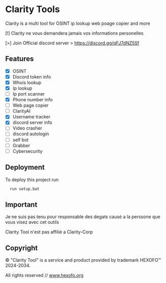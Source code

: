 
# Clarity Tools

Clarity is a multi tool for OSINT ip lookup web poage copier and more

[!] Clarity ne vous demandera jamais vos informations personelles

[>] Join Official discord server > https://discord.gg/qFJ7dNZ5Sf

## Features

- [x] OSINT
- [x] Discord token info
- [x] Whois lookup
- [x] Ip lookup
- [ ] Ip port scanner
- [x] Phone number info
- [ ] Web page copier
- [ ] ClarityAI
- [x] Username tracker
- [x] discord server info
- [ ] Video crasher
- [ ] discord autologin
- [ ] self bot
- [ ] Grabber
- [ ] Cybersecurity

## Deployment

To deploy this project run 

```bash
  run setup.bat
```

## Important
Je ne suis pas tenu pour responsable des degats causé a la perssone que vous visez avec cet outils

Clarity Tool n'est pas affilié a Clarity-Corp

## Copyright
© "Clarity Tool" is a service and product provided by trademark HEXOFO™ 2024-2034. 

All rights reserved // www.hexofo.org
